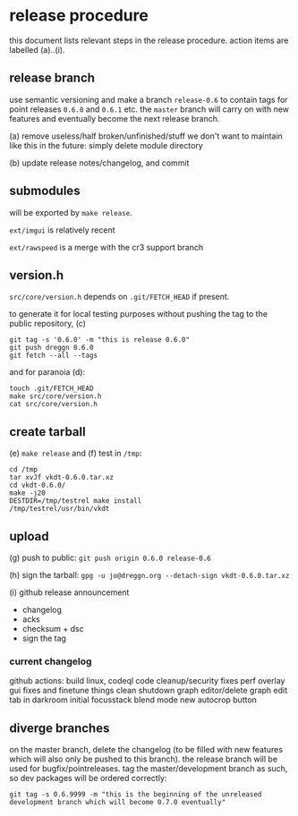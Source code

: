 # release procedure

this document lists relevant steps in the release procedure.
action items are labelled (a)..(i).

## release branch

use semantic versioning and make a branch `release-0.6` to
contain tags for point releases `0.6.0` and `0.6.1` etc.
the `master` branch will carry on with new features and eventually become the
next release branch.

(a) remove useless/half broken/unfinished/stuff we don't want to maintain like
this in the future: simply delete module directory

(b) update release notes/changelog, and commit

## submodules

will be exported by `make release`.

`ext/imgui` is relatively recent

`ext/rawspeed` is a merge with the cr3 support branch

## version.h

`src/core/version.h` depends on `.git/FETCH_HEAD` if present.

to generate it for local testing purposes without pushing the tag
to the public repository, (c)
```
git tag -s '0.6.0' -m "this is release 0.6.0"
git push dreggn 0.6.0
git fetch --all --tags
```

and for paranoia (d):

```
touch .git/FETCH_HEAD
make src/core/version.h
cat src/core/version.h
```

## create tarball

(e) `make release` and (f) test in `/tmp`:

```
cd /tmp
tar xvJf vkdt-0.6.0.tar.xz
cd vkdt-0.6.0/
make -j20
DESTDIR=/tmp/testrel make install
/tmp/testrel/usr/bin/vkdt
```

## upload

(g) push to public: `git push origin 0.6.0 release-0.6`

(h) sign the tarball:
`gpg -u jo@dreggn.org --detach-sign vkdt-0.6.0.tar.xz`

(i) github release announcement

* changelog
* acks
* checksum + dsc
* sign the tag

### current changelog

github actions: build linux, codeql
code cleanup/security fixes
perf overlay
gui fixes and finetune things
clean shutdown
graph editor/delete graph edit tab in darkroom
initial focusstack blend mode
new autocrop button


## diverge branches

on the master branch, delete the changelog (to be filled with new features which
will also only be pushed to this branch). the release branch will be used for
bugfix/pointreleases.
tag the master/development branch as such, so dev packages will be ordered correctly:
```
git tag -s 0.6.9999 -m "this is the beginning of the unreleased development branch which will become 0.7.0 eventually"
```
